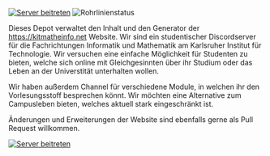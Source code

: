 [![Server beitreten](https://discordapp.com/api/guilds/501365485837877268/widget.png?style=shield)](https://discord.com/invite/jMmYM5b3jT) ![Rohrlinienstatus](https://github.com/kitmatheinfo/kitmatheinfo-website/actions/workflows/build-docker.yml/badge.svg)

Dieses Depot verwaltet den Inhalt und den Generator der https://kitmatheinfo.net Website. Wir sind ein studentischer Discordserver für die Fachrichtungen Informatik und Mathematik am Karlsruher Institut für Technologie. Wir versuchen eine einfache Möglichkeit für Studenten zu bieten, welche sich online mit Gleichgesinnten über ihr Studium oder das Leben an der Universtität unterhalten wollen.

Wir haben außerdem Channel für verschiedene Module, in welchen ihr den Vorlesungsstoff besprechen könnt. Wir möchten eine Alternative zum Campusleben bieten, welches aktuell stark eingeschränkt ist.

Änderungen und Erweiterungen der Website sind ebenfalls gerne als Pull Request willkommen.

[![Server beitreten](https://discordapp.com/api/guilds/501365485837877268/widget.png?style=banner1)](https://discord.com/invite/jMmYM5b3jT)
